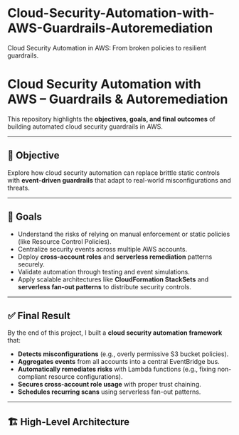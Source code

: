 # Cloud-Security-Automation-with-AWS-Guardrails-Autoremediation
Cloud Security Automation in AWS: From broken policies to resilient guardrails.

# Cloud Security Automation with AWS – Guardrails & Autoremediation

This repository highlights the **objectives, goals, and final outcomes** of building automated cloud security guardrails in AWS.

---

## 🎯 Objective
Explore how cloud security automation can replace brittle static controls with **event-driven guardrails** that adapt to real-world misconfigurations and threats.

---

## 🚀 Goals
- Understand the risks of relying on manual enforcement or static policies (like Resource Control Policies).  
- Centralize security events across multiple AWS accounts.  
- Deploy **cross-account roles** and **serverless remediation** patterns securely.  
- Validate automation through testing and event simulations.  
- Apply scalable architectures like **CloudFormation StackSets** and **serverless fan-out patterns** to distribute security controls.  

---

## ✅ Final Result
By the end of this project, I built a **cloud security automation framework** that:  

- **Detects misconfigurations** (e.g., overly permissive S3 bucket policies).  
- **Aggregates events** from all accounts into a central EventBridge bus.  
- **Automatically remediates risks** with Lambda functions (e.g., fixing non-compliant resource configurations).  
- **Secures cross-account role usage** with proper trust chaining.  
- **Schedules recurring scans** using serverless fan-out patterns.  

---

## 🏗️ High-Level Architecture

